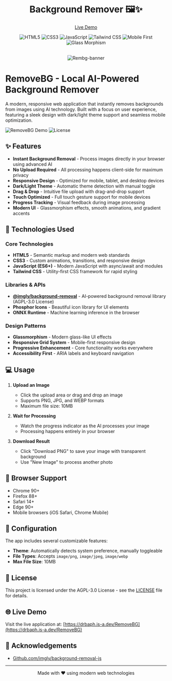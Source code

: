 <div align="center">

# Background Remover 🖼️✨
[Live Demo](https://drbaph.is-a.dev/RemoveBG/)
</div>

<div align="center">
  <img src="https://img.shields.io/badge/HTML5-E34F26?style=for-the-badge&logo=html5&logoColor=white" alt="HTML5" />
  <img src="https://img.shields.io/badge/CSS3-1572B6?style=for-the-badge&logo=css3&logoColor=white" alt="CSS3" />
  <img src="https://img.shields.io/badge/JavaScript-ES6+-F7DF1E?style=for-the-badge&logo=javascript&logoColor=black" alt="JavaScript" />
  <img src="https://img.shields.io/badge/Tailwind_CSS-06B6D4?style=for-the-badge&logo=tailwindcss&logoColor=white" alt="Tailwind CSS" />
  <img src="https://img.shields.io/badge/Mobile_First-000000?style=for-the-badge&logo=responsive&logoColor=white" alt="Mobile First" />
  <img src="https://img.shields.io/badge/Glass_Morphism-000000?style=for-the-badge&logo=glass&logoColor=white" alt="Glass Morphism" />
</div>

<div align="center">
<br>
  
![Rembg-banner](https://github.com/user-attachments/assets/04d100a9-5f65-46cd-b532-d2e23cb3c5bc)


</div>

# RemoveBG - Local AI-Powered Background Remover

A modern, responsive web application that instantly removes backgrounds from images using AI technology. Built with a focus on user experience, featuring a sleek design with dark/light theme support and seamless mobile optimization.

![RemoveBG Demo](https://img.shields.io/badge/Demo-Live-brightgreen)
![License](https://img.shields.io/badge/License-AGPL--3.0-blue.svg)

## ✨ Features

- **Instant Background Removal** - Process images directly in your browser using advanced AI
- **No Upload Required** - All processing happens client-side for maximum privacy
- **Responsive Design** - Optimized for mobile, tablet, and desktop devices
- **Dark/Light Theme** - Automatic theme detection with manual toggle
- **Drag & Drop** - Intuitive file upload with drag-and-drop support
- **Touch Optimized** - Full touch gesture support for mobile devices
- **Progress Tracking** - Visual feedback during image processing
- **Modern UI** - Glassmorphism effects, smooth animations, and gradient accents

## 🚀 Technologies Used

### Core Technologies
- **HTML5** - Semantic markup and modern web standards
- **CSS3** - Custom animations, transitions, and responsive design
- **JavaScript (ES6+)** - Modern JavaScript with async/await and modules
- **Tailwind CSS** - Utility-first CSS framework for rapid styling

### Libraries & APIs
- **[@imgly/background-removal](https://github.com/imgly/background-removal-js)** - AI-powered background removal library (AGPL-3.0 License)
- **Phosphor Icons** - Beautiful icon library for UI elements
- **ONNX Runtime** - Machine learning inference in the browser

### Design Patterns
- **Glassmorphism** - Modern glass-like UI effects
- **Responsive Grid System** - Mobile-first responsive design
- **Progressive Enhancement** - Core functionality works everywhere
- **Accessibility First** - ARIA labels and keyboard navigation


## 💻 Usage

1. **Upload an Image**
   - Click the upload area or drag and drop an image
   - Supports PNG, JPG, and WEBP formats
   - Maximum file size: 10MB

2. **Wait for Processing**
   - Watch the progress indicator as the AI processes your image
   - Processing happens entirely in your browser

3. **Download Result**
   - Click "Download PNG" to save your image with transparent background
   - Use "New Image" to process another photo

## 📱 Browser Support

- Chrome 90+
- Firefox 88+
- Safari 14+
- Edge 90+
- Mobile browsers (iOS Safari, Chrome Mobile)

## 🔧 Configuration

The app includes several customizable features:

- **Theme**: Automatically detects system preference, manually toggleable
- **File Types**: Accepts `image/png`, `image/jpeg`, `image/webp`
- **Max File Size**: 10MB 

## 📄 License

This project is licensed under the AGPL-3.0 License - see the [LICENSE](LICENSE) file for details.

## 🌐 Live Demo

Visit the live application at: [https://drbaph.is-a.dev/RemoveBG](https://drbaph.is-a.dev/RemoveBG)

## 🙏 Acknowledgements

- [Github.com/imgly/background-removal-js](https://github.com/imgly/background-removal-js)

---

<p align="center">Made with ❤️ using modern web technologies</p>
